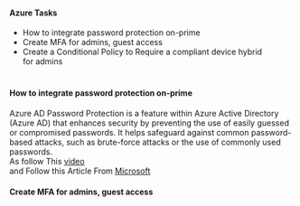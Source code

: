 #### Azure Tasks
- How to integrate password protection on-prime
- Create MFA for admins, guest access
- Create a Conditional Policy to Require a compliant device hybrid for admins
# 
#### How to integrate password protection on-prime
Azure AD Password Protection is a feature within Azure Active Directory (Azure AD) that enhances security by preventing the use of easily guessed or compromised passwords. It helps safeguard against common password-based attacks, such as brute-force attacks or the use of commonly used passwords.
<br>
As follow This <a href="https://www.youtube.com/watch?v=sYqj3QMX31M" target="_blank">video</a> <br>
and Follow this Article From <a href="https://learn.microsoft.com/en-us/entra/identity/authentication/concept-password-ban-bad-on-premises" target="_blank">Microsoft</a> <br>

#### Create MFA for admins, guest access


